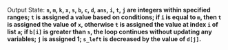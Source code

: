 Output State: **`n`, `m`, `k`, `x`, `s`, `b`, `c`, `d`, `ans`, `i`, `t`, `j` are integers within specified ranges; `t` is assigned a value based on conditions; if `i` is equal to `m`, then `t` is assigned the value of `x`, otherwise `t` is assigned the value at index `i` of list `a`; if `b[i]` is greater than `s`, the loop continues without updating any variables; `j` is assigned 1; `s_left` is decreased by the value of `d[j]`.**